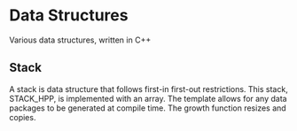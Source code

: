 # Data Structures
Various data structures, written in C++
## Stack
A stack is data structure that follows first-in first-out restrictions. This stack, STACK_HPP, is implemented with an array. The template allows for any data packages to be generated at compile time. The growth function resizes and copies.
